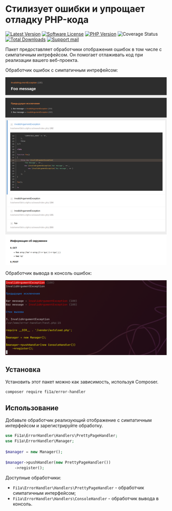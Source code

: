 # Стилизует ошибки и упрощает отладку PHP-кода

[![Latest Version][badge-release]][packagist]
[![Software License][badge-license]][license]
[![PHP Version][badge-php]][php]
![Coverage Status][badge-coverage]
[![Total Downloads][badge-downloads]][downloads]
[![Support mail][badge-mail]][mail]

Пакет предоставляет обработчики отображения ошибок в том числе с симпатичным интрефейсом. Он помогает отлаживать код при
реализации вашего веб-проекта.

Обработчик ошибок с симпатичным интрефейсом:

![Обработчик ошибок с симпатичным интрефейсом](images/error-handler-pretty-page.png)

Обработчик вывода в консоль ошибок:

![Обработчик вывода в консоль ошибок](images/error-handler-console.png)

## Установка

Установить этот пакет можно как зависимость, используя Composer.

``` bash
composer require fi1a/error-handler
```

## Использование

Добавьте обработчик реализующий отображение с симпатичным интерфейсом и зарегистрируйте обработку.

```php
use Fi1a\ErrorHandler\Handlers\PrettyPageHandler;
use Fi1a\ErrorHandler\Manager;

$manager = new Manager();

$manager->pushHandler(new PrettyPageHandler())
    ->register();
```

Доступные обработчики:

- `Fi1a\ErrorHandler\Handlers\PrettyPageHandler` - обработчик симпатичным интерфейсом;
- `Fi1a\ErrorHandler\Handlers\ConsoleHandler` - обработчик вывода в консоль.

[badge-release]: https://img.shields.io/packagist/v/fi1a/error-handler?label=release
[badge-license]: https://img.shields.io/github/license/fi1a/error-handler?style=flat-square
[badge-php]: https://img.shields.io/packagist/php-v/fi1a/error-handler?style=flat-square
[badge-coverage]: https://img.shields.io/badge/coverage-100%25-green
[badge-downloads]: https://img.shields.io/packagist/dt/fi1a/error-handler.svg?style=flat-square&colorB=mediumvioletred
[badge-mail]: https://img.shields.io/badge/mail-support%40fi1a.ru-brightgreen

[packagist]: https://packagist.org/packages/fi1a/error-handler
[license]: https://github.com/fi1a/error-handler/blob/master/LICENSE
[php]: https://php.net
[downloads]: https://packagist.org/packages/fi1a/error-handler
[mail]: mailto:support@fi1a.ru
